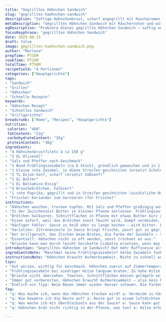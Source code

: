 ```yaml
---
title: "Gegrilltes Hähnchen Sandwich"
slug: "gegrilltes-haehnchen-sandwich"
description: "Saftige Hähnchenbrust, scharf angegrillt mit Raucharomen; dazu eine karamellisierte Frühlingszwiebelsauce, die fast schwarz wird – intensiver Geschmack, weniger Süße. Klassisch ersetzt durch eingelegte rote Zwiebeln und einen Hauch von scharfem Senf. Weiche Briochebrötchen, goldgelb getoastet, ergeben Texturspiel. Perfekt für schnelle Hauptmahlzeit, die Spielraum für kreative Anpassung lässt."
metaDescription: "Gegrilltes Hähnchen Sandwich mit Räuchernoten und würziger Frühlingszwiebelsauce. Für kreative und schnelle Hauptmahlzeit, die Geschmack verbindet."
ogDescription: "Probiere dieses gegrillte Hähnchen Sandwich – saftig und geschmackvoll. Mit frischen Zutaten und einer speziellen Frühlingszwiebelsauce."
focusKeyphrase: "gegrilltes Hähnchen Sandwich"
date: 2025-08-15
draft: false
image: gegrilltes-haehnchen-sandwich.png
author: "Marlena"
prepTime: PT35M
cookTime: PT15M
totalTime: PT50M
recipeYield: "4 Portionen"
categories: ["Hauptgerichte"]
tags:
- "Sandwich"
- "Grillen"
- "Hähnchen"
- "Schnelle Rezepte"
keywords:
- "Hähnchen Rezept"
- "Schnelles Sandwich"
- "Grillgerichte"
breadcrumb: ["Home", "Recipes", "Hauptgerichte"]
nutrition: 
 calories: "480"
 fatContent: "22g"
 carbohydrateContent: "35g"
 proteinContent: "38g"
ingredients:
- "4 Hähnchenbrustfilets à ca 150 g"
- "2 EL Olivenöl"
- "Salz und Pfeffer nach Geschmack"
- "1 Bund Frühlingszwiebeln (ca 8 Stück), gründlich gewaschen und in 1 cm Stücke geschnitten"
- "1 kleine rote Zwiebel, in dünne Streifen geschnitten (ersetzt Schalotten)"
- "2 TL Dijon-Senf, scharf (ersetzt Süßsenf)"
- "3 EL Butter"
- "1 EL Balsamico-Essig"
- "4 Briochebrötchen, halbiert"
- "1 rote Paprika, gegrillt und in Streifen geschnitten (zusätzliche Note, ersetzt Tomaten)"
- "Frischer Koriander zum Garnieren (für Frische)"
instructions:
- "Hähnchen waschen, trocken tupfen. Mit Salz und Pfeffer großzügig würzen. Olivenöl in Grillpfanne erhitzen; nicht zu heiß, eher mittlere bis hohe Temperatur. Hähnchen auflegen, insgesamt 10-12 Minuten grillen, dabei einmal wenden. Ränder sollen gut angebräunt, innen noch saftig sein. Fingerprobe hilft – kein Schwitzen mehr."
- "In der Zwischenzeit Butter in kleiner Pfanne zerlassen. Frühlingszwiebeln dazugeben; niedrige Hitze. Langsam braten, bis die Kanten dunkel werden, fast schwarz, aber nicht verbrannt. Aromatische Rauchnote entsteht, der Zucker karamellisiert. Rote Zwiebeln und Balsamico dazu. Kurz aufwallen lassen, nicht zu dunkel werden lassen. Senf unterrühren, das macht die Sauce lebendiger, würzig – nicht zu süß."
- "Brötchen halbieren, Schnittflächen in Pfanne mit etwas Butter kurz goldgelb toasten. Nicht zu dunkel, sonst bitter. Die Paprikastreifen dünn drapieren auf Unterseite – gibt Saft und Frische. Hähnchen auflegen, oben großzügig Sauce verteilen, Koriander locker daraufstreuen. Oberseite drauf."
- "Essen sofort, weil das Brötchen sonst feucht wird. Dampf vermeiden, sonst wird alles labberig. Tipp: Für Notfall schneller geht’s auch auf Grillrost von Herd, klappt überraschend schnell."
- "Häufiger Fehler: Sauce zu heiß oder zu lange kochen – wird bitter. Frühlingszwiebeln wollen Geduld, sonst roh und zäh. Statt Paprika kann man Gurkenscheiben verwenden für Frische, die nicht süß ist."
- "Variation: Zitronenzeste in Sauce bringt Frische, passt gut zu gegrilltem Hähnchen."
- "Der Grillgeruch, das Zischen beim Braten, die Farbe der Zwiebeln – Signale, die man abwarten muss. Erfahrung macht sicher."
- "Essentiell: Hähnchen nicht zu oft wenden, sonst trocknet es aus."
- "Brioche kann man durch leicht herzhafte Ciabatta ersetzen, wenn man mehr Biss bevorzugt."
introduction: "Gegrilltes Hähnchen im Sandwich? Hat mehr Raffinesse als gedacht. Ich habe viele Versuche gebraucht, bis die Sauce mit den fast schwarzen Frühlingszwiebeln nicht bitter wurde. Das Anbraten bei mittlerer Hitze, langsam, bringt diese komplexe Süße, während der Balsamico den Geschmack abrundet. Typischerweise wird Süßsenf verwendet, ich tausche ihn mit scharfem Dijon, um die Aromen aufzubrechen. Der Rest: fluffiges Brioche, geröstete Paprikastreifen, ein Hauch Koriander für die Frische. Wichtig ist, den Brötchen-Toast nicht zu vernachlässigen. Sonst wird das ganze schnell matschig. Die Grillpunkte auf dem Hähnchen, das zischende Öl und der Duft der karamellisierten Zwiebeln sind mein Zeichen für den richtigen Moment."
ingredientsNote: "Manchmal keine Frühlingszwiebeln? Gelbe Zwiebeln funktionieren, dann aber noch langsamer braten, weniger Hitze. Die rote Zwiebel ersetzt die Schalotten, gibt einen leichten Biss und eine süße Note. Für vielschichtige Schärfe etwas Senf mit Chili oder Paprikapulver mischen. Statt Brioche geht auch Ciabatta, wenn es nicht zu hart ist. Wichtig: Brötchen toasten, sonst wirkt der Kontrast von knackig und sahnig nicht. Paprika kann man auch weglassen oder durch marinierte Gurken ersetzen für eine frisch-säuerliche Komponente. Butter immer frisch nutzen, am besten ungesalzen."
instructionsNote: "Hähnchen braucht Aufmerksamkeit. Nicht zu schnell wenden. Lieber einmal pro Seite richtig Hitze, sonst wird es trocken und zäh. Die Sauce: Geduld. Frühlingszwiebeln bei zu hoher Hitze verbrennen, schmecken dann nur bitter. Farbe beobachten, wenn fast schwarz, sofort Balsamico und Senf einrühren. Das Karamellisieren gibt Tiefe, das Braune ist kein Fehler. Brötchen nicht zu lange toasten, sonst wird es zu hart. Alles schnell zusammenbauen, sonst weichen Brötchen auf. Tipp: Sandwich währenddessen leicht andrücken, der Geschmack vermählt sich besser. Koriander frisch darüberstreuen, sonst verliert er Aroma."
tips:
- "Gut würzen, wichtig für Geschmack. Hähnchen zuerst auf Zimmertemperatur bringen. Dann grillen, die Hitze muss stimmen. Keinen Druck ausüben. Beim Wenden auf Grillstreifen achten. Für mehr Aroma kann Rauchöl verwendet werden."
- "Frühlingszwiebeln bei niedriger Hitze langsam braten. Zu hohe Hitze ruiniert. Kanten sind das Ziel, sie müssen fast schwarz, aber nicht verbrannt sein. Geduld hilft. Sauce lebendig gestalten mit Senf und gerösteten Zwiebeln, die kombinieren gut."
- "Brioche nicht übersehen. Toasten, Schnittflächen müssen goldgelb sein. Sonst wird’s labberig. Wer mehr Biss mag, kann Ciabatta nehmen. Manchmal auch Tolles für Abwechslung – Zucchini-Scheiben braten und statt Paprika nutzen. Geschmack bleibt erhalten."
- "Immer gut vorbereiten. Hähnchen braucht Aufmerksamkeit – also kein hektisches Arbeiten. Manchmal wird die Sauce zu heiß oder zu lange gekocht, dann bitter. Alternativen sind auch möglich. Beispiel: Frischhaltefolie, damit Zwiebeln weich werden. Das bleibt flexibel."
- "Endlich ein Tipp: Beim Bauen immer wieder besser schauen. Die Farben und Gerüche helfen. Eigene Fehler nicht vergessen. Wenn Paprika fehlt, Gurken bringen Frische. Hektik endet in matschigen Brötchen. Auf die Details achten."
faq:
- "q: Was mache ich, wenn das Hähnchen trocken wird? a: Vermeide zu häufiges Wenden, dabei verliert es Feuchtigkeit. Braune Farbe ist gut. Wärme kontrollieren."
- "q: Wie bewahre ich die Reste auf? a: Reste gut in einem luftdichten Behälter. Kühlschrank ideal. Am nächsten Tag aufwärmen in der Pfanne, damit das Brot knusprig bleibt."
- "q: Was mache ich mit Überbleibseln aus der Sauce? a: Sauce kann gut gefroren werden. Oder als Dressing für Salate verwenden. Das gibt Vielfalt."
- "q: Hähnchen brät nicht richtig in der Pfanne, was tun? a: Hitze erhöhen, vielleicht ist die Pfanne zu kalt. Ein Tropfen Wasser spritzen. Wenn’s zischt, geht’s los."

---
```

